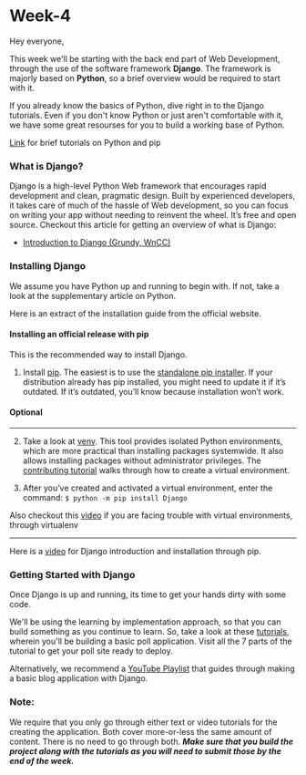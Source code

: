 # Week-4
Hey everyone,

This week we'll be starting with the back end part of Web Development, through the use of the software framework __Django__. The framework is majorly based on __Python__, so a brief overview would be required to start with it. 

If you already know the basics of Python, dive right in to the Django tutorials. Even if you don't know Python or just aren't comfortable with it, we have some great resourses for you to build a working base of Python.

[Link](./extra/help.md) for brief tutorials on Python and pip


### What is Django?

Django is a high-level Python Web framework that encourages rapid development and clean, pragmatic design. Built by experienced developers, it takes care of much of the hassle of Web development, so you can focus on writing your app without needing to reinvent the wheel. It’s free and open source.
Checkout this article for getting an overview of what is Django:
 - [Introduction to Django (Grundy, WnCC)](https://www.wncc-iitb.org/wiki/index.php/Django)


### Installing Django

We assume you have Python up and running to begin with. If not, take a look at the supplementary article on Python.

Here is an extract of the installation guide from the official website.

#### Installing an official release with pip

This is the recommended way to install Django.

1. Install [pip](https://pip.pypa.io/). The easiest is to use the [standalone pip installer](https://pip.pypa.io/en/latest/installing/#installing-with-get-pip-py). If your distribution already has pip installed, you might need to update it if it’s outdated. If it’s outdated, you’ll know because installation won’t work.

#### Optional
****
2. Take a look at [venv](https://docs.python.org/3/tutorial/venv.html). This tool provides isolated Python environments, which are more practical than installing packages systemwide. It also allows installing packages without administrator privileges. The [contributing tutorial](https://docs.djangoproject.com/en/3.0/intro/contributing/) walks through how to create a virtual environment.

3. After you’ve created and activated a virtual environment, enter the command: `$ python -m pip install Django` 

Also checkout this [video](https://youtu.be/N5vscPTWKOk) if you are facing trouble with virtual environments, through virtualenv
****
Here is a [video](https://youtu.be/UmljXZIypDc?list=PL-osiE80TeTtoQCKZ03TU5fNfx2UY6U4p&t=232) for Django introduction and installation through pip.

### Getting Started with Django

Once Django is up and running, its time to get your hands dirty with some code.

We'll be using the learning by implementation approach, so that you can build something as you continue to learn. So, take a look at these [tutorials](https://docs.djangoproject.com/en/3.0/intro/tutorial01/), wherein you'll be building a basic poll application. Visit all the 7 parts of the tutorial to get your poll site ready to deploy.

Alternatively, we recommend a [YouTube Playlist](https://www.youtube.com/playlist?list=PL-osiE80TeTtoQCKZ03TU5fNfx2UY6U4p) that guides through making a basic blog application with Django. 

### Note: 
We require that you only go through either text or video tutorials for the creating the application. Both cover more-or-less the same amount of content. There is no need to go through both. ___Make sure that you build the project along with the tutorials as you will need to submit those by the end of the week.___

